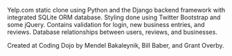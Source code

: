 Yelp.com static clone using Python and the Django backend framework with integrated SQLite ORM database.
Styling done using Twitter Bootstrap and some jQuery. 
Contains validation for login, new business entries, and reviews.
Database relationships between users, reviews, and businesses. 

Created at Coding Dojo by Mendel Bakaleynik, Bill Baber, and Grant Overby.
